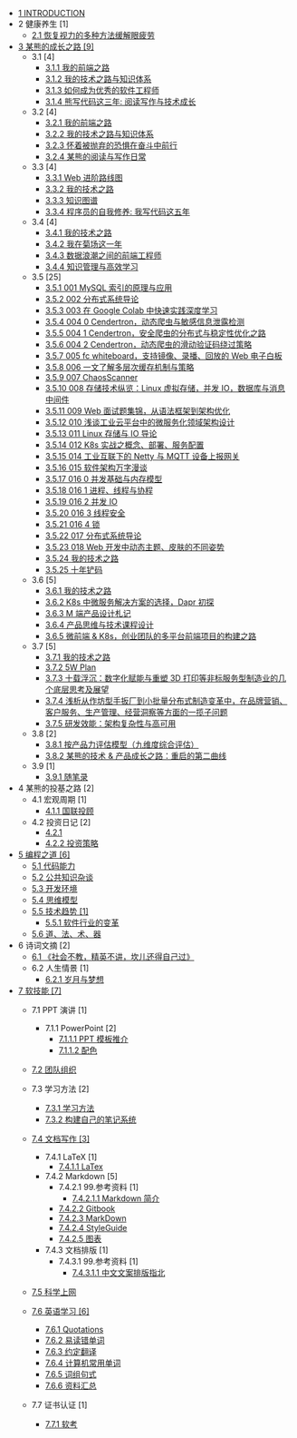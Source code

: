   - [1 INTRODUCTION](/INTRODUCTION.md)
  - 2 健康养生 [1]
    - [2.1 恢复视力的多种方法缓解眼疲劳](/健康养生/2023-恢复视力的多种方法缓解眼疲劳.md)
  - [3 某熊的成长之路 [9]](/某熊的成长之路/README.md)
    - 3.1  [4]
      - [3.1.1 我的前端之路](/某熊的成长之路/2015/2015-我的前端之路.md)
      - [3.1.2 我的技术之路与知识体系](/某熊的成长之路/2015/2015-我的技术之路与知识体系.md)
      - [3.1.3 如何成为优秀的软件工程师](/某熊的成长之路/2015/如何成为优秀的软件工程师.md)
      - [3.1.4 熊写代码这三年: 阅读写作与技术成长](/某熊的成长之路/2015/熊写代码这三年:%20阅读写作与技术成长.md)
    - 3.2  [4]
      - [3.2.1 我的前端之路](/某熊的成长之路/2016/2016-我的前端之路.md)
      - [3.2.2 我的技术之路与知识体系](/某熊的成长之路/2016/2016-我的技术之路与知识体系.md)
      - [3.2.3 怀着被抛弃的恐惧在奋斗中前行](/某熊的成长之路/2016/怀着被抛弃的恐惧在奋斗中前行.md)
      - [3.2.4 某熊的阅读与写作日常](/某熊的成长之路/2016/某熊的阅读与写作日常.md)
    - 3.3  [4]
      - [3.3.1 Web 进阶路线图](/某熊的成长之路/2017/2017-Web%20进阶路线图.md)
      - [3.3.2 我的技术之路](/某熊的成长之路/2017/2017-我的技术之路.md)
      - [3.3.3 知识图谱](/某熊的成长之路/2017/2017-知识图谱.md)
      - [3.3.4 程序员的自我修养: 我写代码这五年](/某熊的成长之路/2017/程序员的自我修养:%20我写代码这五年.md)
    - 3.4  [4]
      - [3.4.1 我的技术之路](/某熊的成长之路/2018/2018-我的技术之路.md)
      - [3.4.2 我在菊场这一年](/某熊的成长之路/2018/我在菊场这一年.md)
      - [3.4.3 数据浪潮之间的前端工程师](/某熊的成长之路/2018/数据浪潮之间的前端工程师.md)
      - [3.4.4 知识管理与高效学习](/某熊的成长之路/2018/知识管理与高效学习.md)
    - 3.5  [25]
      - [3.5.1 001 MySQL 索引的原理与应用](/某熊的成长之路/2019/2019-001-MySQL%20索引的原理与应用.md)
      - [3.5.2 002 分布式系统导论](/某熊的成长之路/2019/2019-002-分布式系统导论.md)
      - [3.5.3 003 在 Google Colab 中快速实践深度学习](/某熊的成长之路/2019/2019-003-在%20Google%20Colab%20中快速实践深度学习.md)
      - [3.5.4 004 0 Cendertron，动态爬虫与敏感信息泄露检测](/某熊的成长之路/2019/2019-004-0-Cendertron，动态爬虫与敏感信息泄露检测.md)
      - [3.5.5 004 1 Cendertron，安全爬虫的分布式与稳定性优化之路](/某熊的成长之路/2019/2019-004-1-Cendertron，安全爬虫的分布式与稳定性优化之路.md)
      - [3.5.6 004 2 Cendertron，动态爬虫的滑动验证码绕过策略](/某熊的成长之路/2019/2019-004-2-Cendertron，动态爬虫的滑动验证码绕过策略.md)
      - [3.5.7 005 fc whiteboard，支持镜像、录播、回放的 Web 电子白板](/某熊的成长之路/2019/2019-005-fc-whiteboard，支持镜像、录播、回放的%20Web%20电子白板.md)
      - [3.5.8 006 一文了解多层次缓存机制与策略](/某熊的成长之路/2019/2019-006-一文了解多层次缓存机制与策略.md)
      - [3.5.9 007 ChaosScanner](/某熊的成长之路/2019/2019-007-ChaosScanner.md)
      - [3.5.10 008 存储技术纵览：Linux 虚拟存储，并发 IO，数据库与消息中间件](/某熊的成长之路/2019/2019-008-存储技术纵览：Linux%20虚拟存储，并发%20IO，数据库与消息中间件.md)
      - [3.5.11 009 Web 面试题集锦，从语法框架到架构优化](/某熊的成长之路/2019/2019-009-Web%20面试题集锦，从语法框架到架构优化.md)
      - [3.5.12 010 浅谈工业云平台中的微服务化领域架构设计](/某熊的成长之路/2019/2019-010-浅谈工业云平台中的微服务化领域架构设计.md)
      - [3.5.13 011 Linux 存储与 IO 导论](/某熊的成长之路/2019/2019-011-Linux%20存储与%20IO%20导论.md)
      - [3.5.14 012 K8s 实战之概念、部署、服务配置](/某熊的成长之路/2019/2019-012-K8s%20实战之概念、部署、服务配置.md)
      - [3.5.15 014 工业互联下的 Netty 与 MQTT 设备上报网关](/某熊的成长之路/2019/2019-014-工业互联下的%20Netty%20与%20MQTT%20设备上报网关.md)
      - [3.5.16 015 软件架构万字漫谈](/某熊的成长之路/2019/2019-015-软件架构万字漫谈.md)
      - [3.5.17 016 0 并发基础与内存模型](/某熊的成长之路/2019/2019-016-0-并发基础与内存模型.md)
      - [3.5.18 016 1 进程、线程与协程](/某熊的成长之路/2019/2019-016-1-进程、线程与协程.md)
      - [3.5.19 016 2 并发 IO](/某熊的成长之路/2019/2019-016-2-并发%20IO.md)
      - [3.5.20 016 3 线程安全](/某熊的成长之路/2019/2019-016-3-线程安全.md)
      - [3.5.21 016 4 锁](/某熊的成长之路/2019/2019-016-4-锁.md)
      - [3.5.22 017 分布式系统导论](/某熊的成长之路/2019/2019-017-分布式系统导论.md)
      - [3.5.23 018 Web 开发中动态主题、皮肤的不同姿势](/某熊的成长之路/2019/2019-018-Web%20开发中动态主题、皮肤的不同姿势.md)
      - [3.5.24 我的技术之路](/某熊的成长之路/2019/2019-我的技术之路.md)
      - [3.5.25 十年铲码](/某熊的成长之路/2019/十年铲码.md)
    - 3.6  [5]
      - [3.6.1 我的技术之路](/某熊的成长之路/2020/2020-我的技术之路.md)
      - [3.6.2 K8s 中微服务解决方案的选择，Dapr 初探](/某熊的成长之路/2020/K8s%20中微服务解决方案的选择，Dapr%20初探.md)
      - [3.6.3 M 端产品设计札记](/某熊的成长之路/2020/M%20端产品设计札记.md)
      - [3.6.4 产品思维与技术课程设计](/某熊的成长之路/2020/产品思维与技术课程设计.md)
      - [3.6.5 微前端 & K8s，创业团队的多平台前端项目的构建之路](/某熊的成长之路/2020/微前端%20&%20K8s，创业团队的多平台前端项目的构建之路.md)
    - 3.7  [5]
      - [3.7.1 我的技术之路](/某熊的成长之路/2021/2021-我的技术之路.md)
      - [3.7.2 5W Plan](/某熊的成长之路/2021/5W%20Plan.md)
      - [3.7.3 十载浮沉：数字化赋能与重塑 3D 打印等非标服务型制造业的几个底层思考及展望](/某熊的成长之路/2021/十载浮沉：数字化赋能与重塑%203D%20打印等非标服务型制造业的几个底层思考及展望.md)
      - [3.7.4 浅析从作坊型手扳厂到小批量分布式制造变革中，在品牌营销、客户服务、生产管理、经营洞察等方面的一揽子问题](/某熊的成长之路/2021/浅析从作坊型手扳厂到小批量分布式制造变革中，在品牌营销、客户服务、生产管理、经营洞察等方面的一揽子问题.md)
      - [3.7.5 研发效能：架构复杂性与高可用](/某熊的成长之路/2021/研发效能：架构复杂性与高可用.md)
    - 3.8  [2]
      - [3.8.1 按产品力评估模型（九维度综合评估）](/某熊的成长之路/2022/2022-按产品力评估模型（九维度综合评估）.md)
      - [3.8.2 某熊的技术 & 产品成长之路：重启的第二曲线](/某熊的成长之路/2022/2022-某熊的技术%20&%20产品成长之路：重启的第二曲线.md)
    - 3.9  [1]
      - [3.9.1 随笔录](/某熊的成长之路/2023/2023-随笔录.md)
  - 4 某熊的投基之路 [2]
    - 4.1 宏观周期 [1]
      - [4.1.1 国联投顾](/某熊的投基之路/宏观周期/国联投顾.md)
    - 4.2 投资日记 [2]
      - [4.2.1 ](/某熊的投基之路/投资日记/2023.md)
      - [4.2.2 投资策略](/某熊的投基之路/投资日记/投资策略.md)
  - [5 编程之道 [6]](/编程之道/README.md)
    - [5.1 代码能力](/编程之道/代码能力.md)
    - [5.2 公共知识杂谈](/编程之道/公共知识杂谈.md)
    - [5.3 开发环境](/编程之道/开发环境.md)
    - [5.4 思维模型](/编程之道/思维模型.md)
    - [5.5 技术趋势 [1]](/编程之道/技术趋势/README.md)
      - [5.5.1 软件行业的变革](/编程之道/技术趋势/软件行业的变革.md)
    - [5.6 道、法、术、器](/编程之道/道、法、术、器.md)
  - 6 诗词文摘 [2]
    - [6.1 《社会不教，精英不讲，坎儿还得自己过》](/诗词文摘/《社会不教，精英不讲，坎儿还得自己过》.md)
    - 6.2 人生情景 [1]
      - [6.2.1 岁月与梦想](/诗词文摘/人生情景/岁月与梦想.md)
  - [7 软技能 [7]](/软技能/README.md)
    - 7.1 PPT 演讲 [1]
      - 7.1.1 PowerPoint [2]
        - [7.1.1.1 PPT 模板推介](/软技能/PPT%20演讲/PowerPoint/PPT%20模板推介.md)
        - [7.1.1.2 配色](/软技能/PPT%20演讲/PowerPoint/配色/README.md)
          
    - [7.2 团队组织](/软技能/团队组织/README.md)
      
    - 7.3 学习方法 [2]
      - [7.3.1 学习方法](/软技能/学习方法/学习方法.md)
      - [7.3.2 构建自己的笔记系统](/软技能/学习方法/构建自己的笔记系统.md)
    - [7.4 文档写作 [3]](/软技能/文档写作/README.md)
      - 7.4.1 LaTeX [1]
        - [7.4.1.1 LaTex](/软技能/文档写作/LaTeX/LaTex.md)
      - 7.4.2 Markdown [5]
        - 7.4.2.1 99.参考资料 [1]
          - [7.4.2.1.1 Markdown 简介](/软技能/文档写作/Markdown/99.参考资料/2018-Markdown%20简介.md)
        - [7.4.2.2 Gitbook](/软技能/文档写作/Markdown/Gitbook.md)
        - [7.4.2.3 MarkDown](/软技能/文档写作/Markdown/MarkDown.md)
        - [7.4.2.4 StyleGuide](/软技能/文档写作/Markdown/StyleGuide.md)
        - [7.4.2.5 图表](/软技能/文档写作/Markdown/图表.md)
      - 7.4.3 文档排版 [1]
        - 7.4.3.1 99.参考资料 [1]
          - [7.4.3.1.1 中文文案排版指北](/软技能/文档写作/文档排版/99.参考资料/2018-中文文案排版指北.md)
    - [7.5 科学上网](/软技能/科学上网/README.md)
      
    - [7.6 英语学习 [6]](/软技能/英语学习/README.md)
      - [7.6.1 Quotations](/软技能/英语学习/Quotations.md)
      - [7.6.2 易读错单词](/软技能/英语学习/易读错单词.md)
      - [7.6.3 约定翻译](/软技能/英语学习/约定翻译.md)
      - [7.6.4 计算机常用单词](/软技能/英语学习/计算机常用单词.md)
      - [7.6.5 词组句式](/软技能/英语学习/词组句式.md)
      - [7.6.6 资料汇总](/软技能/英语学习/资料汇总.md)
    - 7.7 证书认证 [1]
      - [7.7.1 软考](/软技能/证书认证/软考.md)
